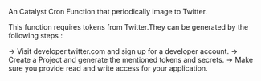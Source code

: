 An Catalyst Cron Function that periodically image to Twitter.

This function requires tokens from Twitter.They can be generated by the following steps :

-> Visit developer.twitter.com and sign up for a developer account.
-> Create a Project and generate the mentioned tokens and secrets.
-> Make sure you provide read and write access for your application.